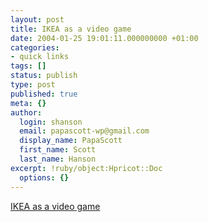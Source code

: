 ```yaml
---
layout: post
title: IKEA as a video game
date: 2004-01-25 19:01:11.000000000 +01:00
categories:
- quick links
tags: []
status: publish
type: post
published: true
meta: {}
author:
  login: shanson
  email: papascott-wp@gmail.com
  display_name: PapaScott
  first_name: Scott
  last_name: Hanson
excerpt: !ruby/object:Hpricot::Doc
  options: {}
---
```

<p><a title="The US IKEA experience is identical to ours, except for the SUVs in the parking lot " href="http://www.themorningnews.org/archives/how_to/the_nonexpert_ikea.php">IKEA as a video game</a></p>
